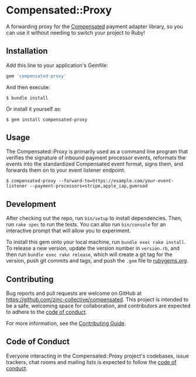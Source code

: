 # Compensated::Proxy

A forwarding proxy for the [Compensated] payment adapter library, so you can use it
without needing to switch your project to Ruby!

[Compensated]: https://www.zinc.coop/compensated

## Installation

Add this line to your application's Gemfile:

```ruby
gem 'compensated-proxy'
```

And then execute:

    $ bundle install

Or install it yourself as:

    $ gem install compensated-proxy

## Usage
The Compensated::Proxy is primarily used as a command line program that
verifies the signature of inbound payment processor events, reformats the
events into the standardized Compensated event format, signs them, and
forwards them on to your event listener endpoint.

`$ compensated-proxy --forward-to=https://example.com/your-event-listener --payment-processors=stripe,apple_iap,gumroad`

## Development

After checking out the repo, run `bin/setup` to install dependencies. Then, run `rake spec` to run the tests. You can also run `bin/console` for an interactive prompt that will allow you to experiment.

To install this gem onto your local machine, run `bundle exec rake install`. To release a new version, update the version number in `version.rb`, and then run `bundle exec rake release`, which will create a git tag for the version, push git commits and tags, and push the `.gem` file to [rubygems.org](https://rubygems.org).

## Contributing

Bug reports and pull requests are welcome on GitHub at https://github.com/zinc-collective/compensated. This project is intended to be a safe, welcoming space for collaboration, and contributors are expected to adhere to the [code of conduct].

For more information, see the [Contributing Guide].

[Contributing Guide]:../CONTRIBUTING.md

## Code of Conduct

Everyone interacting in the Compensated::Proxy project's codebases, issue trackers, chat rooms and mailing lists is expected to follow the [code of conduct].

[code of conduct]: https://www.zinc.coop/code-of-conduct